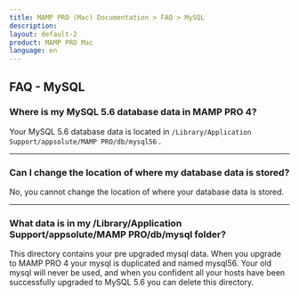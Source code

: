 ```yaml
---
title: MAMP PRO (Mac) Documentation > FAQ > MySQL
description: 
layout: default-2
product: MAMP PRO Mac
language: en
---
```


## FAQ - MySQL

### Where is my MySQL 5.6 database data in MAMP PRO 4?

Your MySQL 5.6 database data is located in  `/Library/Application Support/appsolute/MAMP PRO/db/mysql56` .

---

### Can I change the location of where my database data is stored?

No, you cannot change the location of where your database data is stored. 

---

### What data is in my /Library/Application Support/appsolute/MAMP PRO/db/mysql folder?

This directory contains your pre upgraded mysql data. When you upgrade to MAMP PRO 4 your mysql is duplicated and named mysql56. Your old mysql will never be used, and when you confident all your hosts have been successfully upgraded to MySQL 5.6 you can delete this directory.
